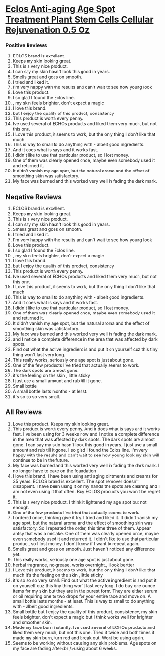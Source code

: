 # [Eclos Anti-aging Age Spot Treatment Plant Stem Cells Cellular Rejuvenation 0.5 Oz](https://products.checkmycream.com/products/Eclos-Anti-aging-Age-Spot-Treatment-Plant-Stem-Cells-Cellular-Rejuvenation-0.5-Oz.html)

### Positive Reviews

<ol>
      <li>ECLOS brand is excellent.</li>
      <li>Keeps my skin looking great.</li>
      <li>This is a very nice product.</li>
      <li>I can say my skin hasn&#x27;t look this good in years.</li>
      <li>Smells great and goes on smooth.</li>
      <li>I tried and liked it.</li>
      <li>I&#x27;m very happy with the results and can&#x27;t wait to see how young look</li>
      <li>Love this product.  </li>
      <li>I so glad I found the Eclos  line.</li>
      <li>, my skin feels brighter, don&#x27;t expect a magic</li>
      <li>I love this brand.</li>
      <li>but I enjoy the quality of this product, consistency</li>
      <li>This product is worth every penny.</li>
      <li>Ive used several of ECHOs products and liked them very much, but not this one.</li>
      <li>I Love this product, it seems to work, but the only thing I don&#x27;t like that much</li>
      <li>This is way to small to do anything with - albeit good ingredients.</li>
      <li>And it does what is says and it works fast.</li>
      <li>I didn&#x27;t like to use that particular product, so I lost money.</li>
      <li>One of them was clearly opened once, maybe even somebody used it and returned it.</li>
      <li>It didn&#x27;t vanish my age spot, but the natural aroma and the effect of smoothing skin was satisfactory.</li>
      <li>My face was burned and this worked very well in fading the dark mark.</li>
</ol>


<h2>Negative Reviews</h2>
<ol>
<li> ECLOS brand is excellent.</li>
<li> Keeps my skin looking great.</li>
<li> This is a very nice product.</li>
<li> I can say my skin hasn&#x27;t look this good in years.</li>
<li> Smells great and goes on smooth.</li>
<li> I tried and liked it.</li>
<li> I&#x27;m very happy with the results and can&#x27;t wait to see how young look</li>
<li> Love this product.  </li>
<li> I so glad I found the Eclos  line.</li>
<li> , my skin feels brighter, don&#x27;t expect a magic</li>
<li> I love this brand.</li>
<li> but I enjoy the quality of this product, consistency</li>
<li> This product is worth every penny.</li>
<li> Ive used several of ECHOs products and liked them very much, but not this one.</li>
<li> I Love this product, it seems to work, but the only thing I don&#x27;t like that much</li>
<li> This is way to small to do anything with - albeit good ingredients.</li>
<li> And it does what is says and it works fast.</li>
<li> I didn&#x27;t like to use that particular product, so I lost money.</li>
<li> One of them was clearly opened once, maybe even somebody used it and returned it.</li>
<li> It didn&#x27;t vanish my age spot, but the natural aroma and the effect of smoothing skin was satisfactory.</li>
<li> My face was burned and this worked very well in fading the dark mark.</li>
<li> and I notice a complete difference in the area that was affected by dark spots.</li>
<li> Find out what the active ingredient is and put it on yourself cuz this tiny thing won&#x27;t last very long.</li>
<li> This really works, seriously one age spot is just about gone.</li>
<li> One of the few products I&#x27;ve tried that actually seems to work.</li>
<li> The dark spots are almost gone.</li>
<li> it&#x27;s the feeling on the skin , little sticky</li>
<li> I just use a small amount and rub till it gone.</li>
<li> Small bottle</li>
<li> A small bottle lasts months - at least.  </li>
<li> it&#x27;s so so so very small.</li>
</ol>

<h2>All Reviews</h2>

<ol>
    <li> Love this product.  Keeps my skin looking great.</li>
    <li> This product is worth every penny. And it does what is says and it works fast. I&#x27;ve been using for 3 weeks now and I notice a complete difference in the area that was affected by dark spots. The dark spots are almost gone. I can say my skin hasn&#x27;t look this good in years. I just use a small amount and rub till it gone. I so glad I found the Eclos  line. I&#x27;m very happy with the results and can&#x27;t wait to see how young look my skin will continue to be in the future.</li>
    <li> My face was burned and this worked very well in fading the dark mark. I no longer have to cake on the foundation</li>
    <li> I love this brand. I have been using anti aging ointments and creams for 35 years. ECLOS brand is excellent. The spot remover doesn&#x27;t disappoint. I have been using it on my hands the spots are clearing and I am not even using it that often. Buy ECLOS products you won&#x27;t be regret it.</li>
    <li> This is a very nice product. I think it lightened my age spot but not enough.</li>
    <li> One of the few products I&#x27;ve tried that actually seems to work.</li>
    <li> I ordered once, thinking give it try. I tried and liked it. It didn&#x27;t vanish my age spot, but the natural aroma and the effect of smoothing skin was satisfactory. So I repeated the order, this time three of them. Appear antsy that was a mistake. One of them was clearly opened once, maybe even somebody used it and returned it. I didn&#x27;t like to use that particular product, so I lost money. I don&#x27;t know if I want to repeat again.</li>
    <li> Smells great and goes on smooth. Just haven&#x27;t noticed any difference yet.</li>
    <li> This really works, seriously one age spot is just about gone.</li>
    <li> herbal fragrance, no grease, works overnight., i look bertter</li>
    <li> I Love this product, it seems to work, but the only thing I don&#x27;t like that much it&#x27;s the feeling on the skin , little sticky</li>
    <li> it&#x27;s so so so very small. Find out what the active ingredient is and put it on yourself cuz this tiny thing won&#x27;t last very long. I do buy one ounce items for my skin but they are in the purest form. They are either serum or oil requiring one to two drops for your entire face and move on. A small bottle lasts months - at least.  This is way to small to do anything with - albeit good ingredients.</li>
    <li> Small bottle but I enjoy the quality of this product, consistency, my skin feels brighter, don&#x27;t expect a magic but I think works well for brighter and smoother skin.</li>
    <li> Made my face burn instantly. Ive used several of ECHOs products and liked them very much, but not this one. Tried it twice and both times it made my skin burn, turn red and break out. Wont be using again.</li>
    <li> Seems to be working without causing any skin problems.  Age spots on my face are fading after&lt;br /&gt;using about 6 weeks.</li>
</ol>




